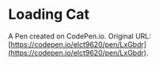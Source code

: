# Loading Cat

A Pen created on CodePen.io. Original URL: [https://codepen.io/elct9620/pen/LxGbdr](https://codepen.io/elct9620/pen/LxGbdr).


